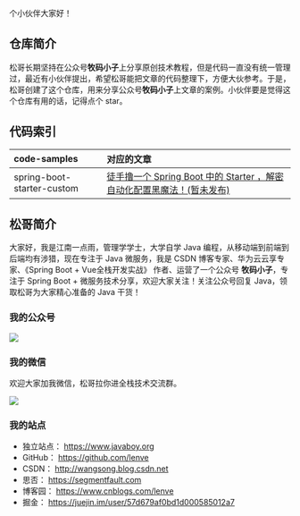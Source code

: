 个小伙伴大家好！

## 仓库简介

松哥长期坚持在公众号**牧码小子**上分享原创技术教程，但是代码一直没有统一管理过，最近有小伙伴提出，希望松哥能把文章的代码整理下，方便大伙参考。于是，松哥创建了这个仓库，用来分享公众号**牧码小子**上文章的案例。小伙伴要是觉得这个仓库有用的话，记得点个 star。

## 代码索引

|code-samples|对应的文章|
|:---|:---|
|spring-boot-starter-custom|[徒手撸一个 Spring Boot 中的 Starter ，解密自动化配置黑魔法！(暂未发布)]()|

## 松哥简介

大家好，我是江南一点雨，管理学学士，大学自学 Java 编程，从移动端到前端到后端均有涉猎，现在专注于 Java 微服务，我是 CSDN 博客专家、华为云云享专家、《Spring Boot + Vue全栈开发实战》 作者、运营了一个公众号 **牧码小子**，专注于 Spring Boot + 微服务技术分享，欢迎大家关注！关注公众号回复 Java，领取松哥为大家精心准备的 Java 干货！

### 我的公众号

![](http://www.javaboy.org/images/sb/javaboy.jpg)  

### 我的微信

欢迎大家加我微信，松哥拉你进全栈技术交流群。

![](http://www.javaboy.org/images/weixin.png)

### 我的站点

- 独立站点： https://www.javaboy.org
- GitHub： https://github.com/lenve
- CSDN： http://wangsong.blog.csdn.net
- 思否： https://segmentfault.com
- 博客园： https://www.cnblogs.com/lenve
- 掘金： https://juejin.im/user/57d679af0bd1d000585012a7